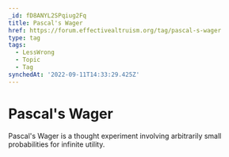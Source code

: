 ```yaml
---
_id: fD8ANYL2SPqiug2Fq
title: Pascal's Wager
href: https://forum.effectivealtruism.org/tag/pascal-s-wager
type: tag
tags:
  - LessWrong
  - Topic
  - Tag
synchedAt: '2022-09-11T14:33:29.425Z'
---
```

# Pascal's Wager

Pascal's Wager is a thought experiment involving arbitrarily small probabilities for infinite utility.